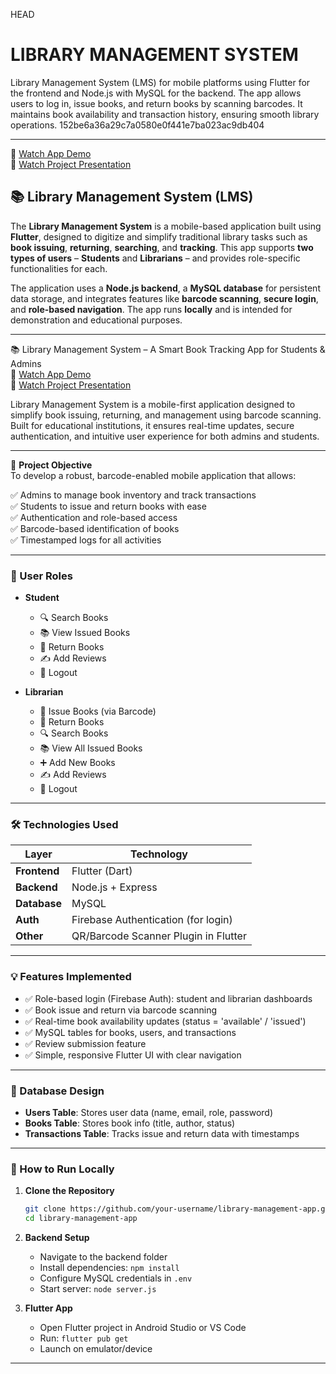  HEAD
# LIBRARY MANAGEMENT SYSTEM

Library Management System (LMS) for mobile platforms using Flutter for the frontend and Node.js with MySQL for the backend. The app allows users to log in, issue books, and return books by scanning barcodes. It maintains book availability and transaction history, ensuring smooth library operations. 
152be6a36a29c7a0580e0f441e7ba023ac9db404

---

🔗 [Watch App Demo](https://drive.google.com/file/d/1oN6FNOxI7D4X4hC5RvnmfIJEQNestdDn/view?usp=sharing)  
🎥 [Watch Project Presentation](https://drive.google.com/file/d/1vAGVvSXPVfP9venCccOep_CR68aOOP7y/view?usp=sharing)



## 📚 Library Management System (LMS)

The **Library Management System** is a mobile-based application built using **Flutter**, designed to digitize and simplify traditional library tasks such as **book issuing**, **returning**, **searching**, and **tracking**. This app supports **two types of users** – **Students** and **Librarians** – and provides role-specific functionalities for each.

The application uses a **Node.js backend**, a **MySQL database** for persistent data storage, and integrates features like **barcode scanning**, **secure login**, and **role-based navigation**. The app runs **locally** and is intended for demonstration and educational purposes.

---
📚 Library Management System – A Smart Book Tracking App for Students & Admins  
🔗 [Watch App Demo](https://drive.google.com/file/d/1oN6FNOxI7D4X4hC5RvnmfIJEQNestdDn/view?usp=sharing)  
🎥 [Watch Project Presentation](https://drive.google.com/file/d/1vAGVvSXPVfP9venCccOep_CR68aOOP7y/view?usp=sharing)

Library Management System is a mobile-first application designed to simplify book issuing, returning, and management using barcode scanning. Built for educational institutions, it ensures real-time updates, secure authentication, and intuitive user experience for both admins and students.

---

🧠 **Project Objective**  
To develop a robust, barcode-enabled mobile application that allows:

✅ Admins to manage book inventory and track transactions  
✅ Students to issue and return books with ease  
✅ Authentication and role-based access  
✅ Barcode-based identification of books  
✅ Timestamped logs for all activities

---



### 👥 User Roles

* **Student**

  * 🔍 Search Books
  * 📚 View Issued Books
  * 🔄 Return Books
  * ✍️ Add Reviews
  * 🚪 Logout

* **Librarian**

  * 🔐 Issue Books (via Barcode)
  * 🔄 Return Books
  * 🔍 Search Books
  * 📚 View All Issued Books
  * ➕ Add New Books
  * ✍️ Add Reviews
  * 🚪 Logout

---

### 🛠 Technologies Used

| Layer        | Technology                           |
| ------------ | ------------------------------------ |
| **Frontend** | Flutter (Dart)                       |
| **Backend**  | Node.js + Express                    |
| **Database** | MySQL                                |
| **Auth**     | Firebase Authentication (for login)  |
| **Other**    | QR/Barcode Scanner Plugin in Flutter |

---

### 💡 Features Implemented

* ✅ Role-based login (Firebase Auth): student and librarian dashboards
* ✅ Book issue and return via barcode scanning
* ✅ Real-time book availability updates (status = 'available' / 'issued')
* ✅ MySQL tables for books, users, and transactions
* ✅ Review submission feature
* ✅ Simple, responsive Flutter UI with clear navigation

---

### 🧩 Database Design

* **Users Table**: Stores user data (name, email, role, password)
* **Books Table**: Stores book info (title, author, status)
* **Transactions Table**: Tracks issue and return data with timestamps

---

### 🚀 How to Run Locally

1. **Clone the Repository**

   ```bash
   git clone https://github.com/your-username/library-management-app.git
   cd library-management-app
   ```

2. **Backend Setup**

   * Navigate to the backend folder
   * Install dependencies: `npm install`
   * Configure MySQL credentials in `.env`
   * Start server: `node server.js`

3. **Flutter App**

   * Open Flutter project in Android Studio or VS Code
   * Run: `flutter pub get`
   * Launch on emulator/device

---
